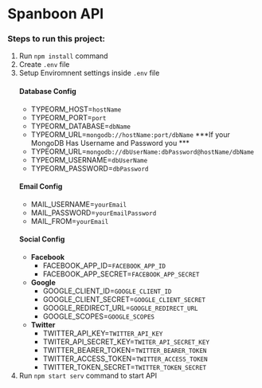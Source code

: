 # Spanboon API

### Steps to run this project:

1. Run `npm install` command
2. Create `.env` file
3. Setup Enviromnent settings inside `.env` file
    #### Database Config
    - TYPEORM_HOST=`hostName`
    - TYPEORM_PORT=`port`
    - TYPEORM_DATABASE=`dbName`
    - TYPEORM_URL=`mongodb://hostName:port/dbName`
    ***If your MongoDB Has Username and Password you ***
    - TYPEORM_URL=`mongodb://dbUserName:dbPassword@hostName/dbName`
    - TYPEORM_USERNAME=`dbUserName`
    - TYPEORM_PASSWORD=`dbPassword`
    #### Email Config
    - MAIL_USERNAME=`yourEmail`
    - MAIL_PASSWORD=`yourEmailPassword`
    - MAIL_FROM=`yourEmail`
    #### Social Config
    - **Facebook**
        - FACEBOOK_APP_ID=`FACEBOOK_APP_ID`
        - FACEBOOK_APP_SECRET=`FACEBOOK_APP_SECRET`
    - **Google**
        - GOOGLE_CLIENT_ID=`GOOGLE_CLIENT_ID`
        - GOOGLE_CLIENT_SECRET=`GOOGLE_CLIENT_SECRET`
        - GOOGLE_REDIRECT_URL=`GOOGLE_REDIRECT_URL`
        - GOOGLE_SCOPES=`GOOGLE_SCOPES`
    - **Twitter**
        - TWITTER_API_KEY=`TWITTER_API_KEY`
        - TWITER_API_SECRET_KEY=`TWITER_API_SECRET_KEY`
        - TWITTER_BEARER_TOKEN=`TWITTER_BEARER_TOKEN`
        - TWITTER_ACCESS_TOKEN=`TWITTER_ACCESS_TOKEN`
        - TWITTER_TOKEN_SECRET=`TWITTER_TOKEN_SECRET`
4. Run `npm start serv` command to start API

